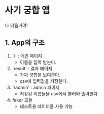 # 사기 궁합 앱
다 낚을거야!

## 1. App의 구조
1. '/' : 메인 페이지
    - 이름을 입력 받는다.
2. 'result' : 결과 페이지
    - 가짜 궁합을 보여준다.
    - csv에 입력값을 저장한다.
3. '/admin' : admin 패이지
    - 저장된 이름들을 csv에서 불러와 출력한다.
4. faker 모듈
    - 테스트용 데이터들 사용 가능